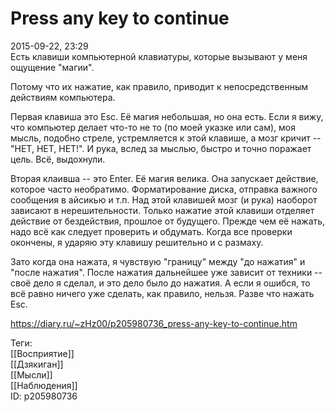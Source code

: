 Press any key to continue
==========================

   
 2015-09-22, 23:29   
  Есть клавиши компьютерной клавиатуры, которые вызывают у меня ощущение "магии".   
   
 Потому что их нажатие, как правило, приводит к непосредственным действиям компьютера.   
   
 Первая клавиша это Esc. Её магия небольшая, но она есть. Если я вижу, что компьютер делает что-то не то (по моей указке или сам), моя мысль, подобно стреле, устремляется к этой клавише, а мозг кричит -- "НЕТ, НЕТ, НЕТ!". И рука, вслед за мыслью, быстро и точно поражает цель. Всё, выдохнули.   
   
 Вторая клаивша -- это Enter. Её магия велика. Она запускает действие, которое часто необратимо. Форматирование диска, отправка важного сообщения в айсикью и т.п. Над этой клавишей мозг (и рука) наоборот зависают в нерешительности. Только нажатие этой клавиши отделяет действие от бездействия, прошлое от будущего. Прежде чем её нажать, надо всё как следует проверить и обдумать. Когда все проверки окончены, я ударяю эту клавишу решительно и с размаху.   
   
 Зато когда она нажата, я чувствую "границу" между "до нажатия" и "после нажатия". После нажатия дальнейшее уже зависит от техники -- своё дело я сделал, и это дело было до нажатия. А если я ошибся, то всё равно ничего уже сделать, как правило, нельзя. Разве что нажать Esc.   
    
 <https://diary.ru/~zHz00/p205980736_press-any-key-to-continue.htm>   
   
 Теги:   
 [[Восприятие]]   
 [[Дзякиган]]   
 [[Мысли]]   
 [[Наблюдения]]   
 ID: p205980736